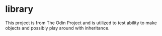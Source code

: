 # library
This project is from The Odin Project and is utilized to test ability to make objects and possibly play around with inheritance. 
